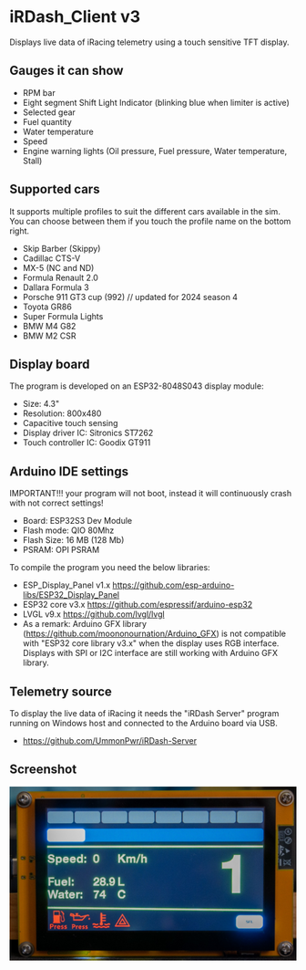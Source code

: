 # iRDash_Client v3
Displays live data of iRacing telemetry using a touch sensitive TFT display.

## Gauges it can show
- RPM bar
- Eight segment Shift Light Indicator (blinking blue when limiter is active)
- Selected gear
- Fuel quantity
- Water temperature
- Speed
- Engine warning lights (Oil pressure, Fuel pressure, Water temperature, Stall)

## Supported cars
It supports multiple profiles to suit the different cars available in the sim. You can choose between them if you touch the profile name on the bottom right.
- Skip Barber (Skippy)
- Cadillac CTS-V
- MX-5 (NC and ND)
- Formula Renault 2.0
- Dallara Formula 3
- Porsche 911 GT3 cup (992) // updated for 2024 season 4
- Toyota GR86
- Super Formula Lights
- BMW M4 G82
- BMW M2 CSR

## Display board
The program is developed on an ESP32-8048S043 display module:
- Size: 4.3"
- Resolution: 800x480
- Capacitive touch sensing
- Display driver IC: Sitronics ST7262
- Touch controller IC: Goodix GT911

## Arduino IDE settings
IMPORTANT!!! your program will not boot, instead it will continuously crash with not correct settings!
- Board: ESP32S3 Dev Module
- Flash mode: QIO 80Mhz
- Flash Size: 16 MB (128 Mb)
- PSRAM: OPI PSRAM

To compile the program you need the below libraries:
- ESP_Display_Panel v1.x https://github.com/esp-arduino-libs/ESP32_Display_Panel
- ESP32 core v3.x https://github.com/espressif/arduino-esp32
- LVGL v9.x https://github.com/lvgl/lvgl
- As a remark: Arduino GFX library (https://github.com/moononournation/Arduino_GFX) is not compatible with "ESP32 core library v3.x" when the display uses RGB interface. Displays with SPI or I2C interface are still working with Arduino GFX library.

## Telemetry source
To display the live data of iRacing it needs the "iRDash Server" program running on Windows host and connected to the Arduino board via USB.
- https://github.com/UmmonPwr/iRDash-Server

## Screenshot
<img src="images/screenshot.jpg" width=700>